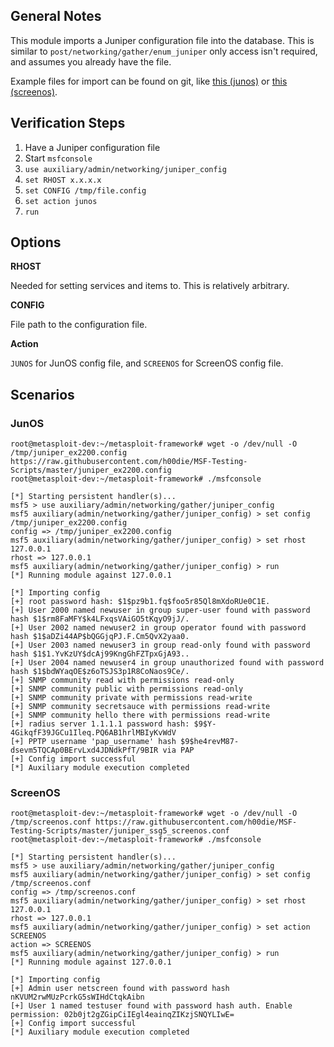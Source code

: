 ## General Notes

This module imports a Juniper configuration file into the database.
This is similar to `post/networking/gather/enum_juniper` only access isn't required,
and assumes you already have the file.

Example files for import can be found on git, like [this (junos)](https://raw.githubusercontent.com/h00die/MSF-Testing-Scripts/master/juniper_ex2200.config)
or [this (screenos)](https://raw.githubusercontent.com/h00die/MSF-Testing-Scripts/master/juniper_ssg5_screenos.conf).

## Verification Steps

1. Have a Juniper configuration file
2. Start `msfconsole`
3. `use auxiliary/admin/networking/juniper_config`
4. `set RHOST x.x.x.x`
5. `set CONFIG /tmp/file.config`
6. `set action junos`
7. `run`

## Options

  **RHOST**

  Needed for setting services and items to.  This is relatively arbitrary.

  **CONFIG**

  File path to the configuration file.

  **Action**

  `JUNOS` for JunOS config file, and `SCREENOS` for ScreenOS config file.

## Scenarios

### JunOS

```
root@metasploit-dev:~/metasploit-framework# wget -o /dev/null -O /tmp/juniper_ex2200.config https://raw.githubusercontent.com/h00die/MSF-Testing-Scripts/master/juniper_ex2200.config
root@metasploit-dev:~/metasploit-framework# ./msfconsole 

[*] Starting persistent handler(s)...
msf5 > use auxiliary/admin/networking/gather/juniper_config
msf5 auxiliary(admin/networking/gather/juniper_config) > set config /tmp/juniper_ex2200.config
config => /tmp/juniper_ex2200.config
msf5 auxiliary(admin/networking/gather/juniper_config) > set rhost 127.0.0.1
rhost => 127.0.0.1
msf5 auxiliary(admin/networking/gather/juniper_config) > run
[*] Running module against 127.0.0.1

[*] Importing config
[+] root password hash: $1$pz9b1.fq$foo5r85Ql8mXdoRUe0C1E.
[+] User 2000 named newuser in group super-user found with password hash $1$rm8FaMFY$k4LFxqsVAiGO5tKqyO9jJ/.
[+] User 2002 named newuser2 in group operator found with password hash $1$aDZi44AP$bQGGjqPJ.F.Cm5QvX2yaa0.
[+] User 2003 named newuser3 in group read-only found with password hash $1$1.YvKzUY$dcAj99KngGhFZTpxGjA93..
[+] User 2004 named newuser4 in group unauthorized found with password hash $1$bdWYaqOE$z6oTSJS3p1R8CoNaos9Ce/.
[+] SNMP community read with permissions read-only
[+] SNMP community public with permissions read-only
[+] SNMP community private with permissions read-write
[+] SNMP community secretsauce with permissions read-write
[+] SNMP community hello there with permissions read-write
[+] radius server 1.1.1.1 password hash: $9$Y-4GikqfF39JGCu1Ileq.PQ6AB1hrlMBIyKvWdV
[+] PPTP username 'pap_username' hash $9$he4revM87-dsevm5TQCAp0BErvLxd4JDNdkPfT/9BIR via PAP
[+] Config import successful
[*] Auxiliary module execution completed
```

### ScreenOS

```
root@metasploit-dev:~/metasploit-framework# wget -o /dev/null -O /tmp/screenos.conf https://raw.githubusercontent.com/h00die/MSF-Testing-Scripts/master/juniper_ssg5_screenos.conf
root@metasploit-dev:~/metasploit-framework# ./msfconsole 

[*] Starting persistent handler(s)...
msf5 > use auxiliary/admin/networking/gather/juniper_config
msf5 auxiliary(admin/networking/gather/juniper_config) > set config /tmp/screenos.conf
config => /tmp/screenos.conf
msf5 auxiliary(admin/networking/gather/juniper_config) > set rhost 127.0.0.1
rhost => 127.0.0.1
msf5 auxiliary(admin/networking/gather/juniper_config) > set action SCREENOS
action => SCREENOS
msf5 auxiliary(admin/networking/gather/juniper_config) > run
[*] Running module against 127.0.0.1

[*] Importing config
[+] Admin user netscreen found with password hash nKVUM2rwMUzPcrkG5sWIHdCtqkAibn
[+] User 1 named testuser found with password hash auth. Enable permission: 02b0jt2gZGipCiIEgl4eainqZIKzjSNQYLIwE=
[+] Config import successful
[*] Auxiliary module execution completed
```

